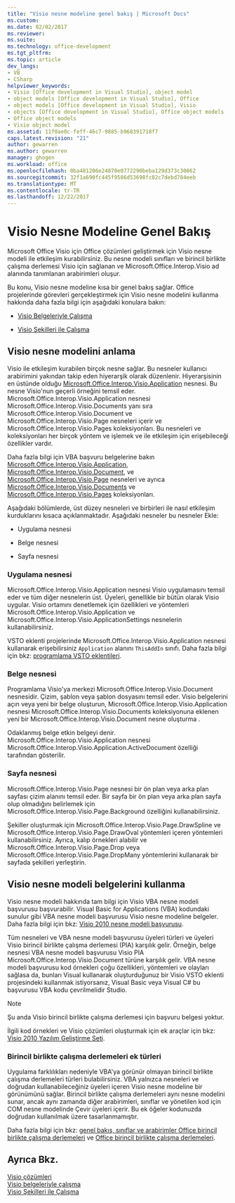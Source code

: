 ```yaml
---
title: "Visio nesne modeline genel bakış | Microsoft Docs"
ms.custom: 
ms.date: 02/02/2017
ms.reviewer: 
ms.suite: 
ms.technology: office-development
ms.tgt_pltfrm: 
ms.topic: article
dev_langs:
- VB
- CSharp
helpviewer_keywords:
- Visio [Office development in Visual Studio], object model
- object models [Office development in Visual Studio], Office
- object models [Office development in Visual Studio], Visio
- objects [Office development in Visual Studio], Office object models
- Office object models
- Visio object model
ms.assetid: 11f0ae0c-feff-46c7-9885-b968391718f7
caps.latest.revision: "21"
author: gewarren
ms.author: gewarren
manager: ghogen
ms.workload: office
ms.openlocfilehash: 0ba481206e24870e0772290beba129d373c30862
ms.sourcegitcommit: 32f1a690fc445f9586d53698fc82c7debd784eeb
ms.translationtype: MT
ms.contentlocale: tr-TR
ms.lasthandoff: 12/22/2017
---
```

# <a name="visio-object-model-overview"></a>Visio Nesne Modeline Genel Bakış
  Microsoft Office Visio için Office çözümleri geliştirmek için Visio nesne modeli ile etkileşim kurabilirsiniz. Bu nesne modeli sınıfları ve birincil birlikte çalışma derlemesi Visio için sağlanan ve Microsoft.Office.Interop.Visio ad alanında tanımlanan arabirimleri oluşur.  
  
 Bu konu, Visio nesne modeline kısa bir genel bakış sağlar. Office projelerinde görevleri gerçekleştirmek için Visio nesne modelini kullanma hakkında daha fazla bilgi için aşağıdaki konulara bakın:  
  
-   [Visio Belgeleriyle Çalışma](../vsto/working-with-visio-documents.md)  
  
-   [Visio Şekilleri ile Çalışma](../vsto/working-with-visio-shapes.md)  
  
## <a name="understanding-the-visio-object-model"></a>Visio nesne modelini anlama  
 Visio ile etkileşim kurabilen birçok nesne sağlar. Bu nesneler kullanıcı arabirimini yakından takip eden hiyerarşik olarak düzenlenir. Hiyerarşisinin en üstünde olduğu [Microsoft.Office.Interop.Visio.Application](https://msdn.microsoft.com/library/office/ff766485.aspx) nesnesi. Bu nesne Visio'nun geçerli örneğini temsil eder. Microsoft.Office.Interop.Visio.Application nesnesi Microsoft.Office.Interop.Visio.Documents yanı sıra Microsoft.Office.Interop.Visio.Document ve Microsoft.Office.Interop.Visio.Page nesneleri içerir ve Microsoft.Office.Interop.Visio.Pages koleksiyonları. Bu nesneleri ve koleksiyonları her birçok yöntem ve işlemek ve ile etkileşim için erişebileceği özellikler vardır.  
  
 Daha fazla bilgi için VBA başvuru belgelerine bakın [Microsoft.Office.Interop.Visio.Application](https://msdn.microsoft.com/library/office/ff766485.aspx), [Microsoft.Office.Interop.Visio.Document](https://msdn.microsoft.com/library/office/ff765575.aspx), ve [ Microsoft.Office.Interop.Visio.Page](https://msdn.microsoft.com/library/office/ff767035.aspx) nesneleri ve ayrıca [Microsoft.Office.Interop.Visio.Documents](https://msdn.microsoft.com/library/office/ff768812.aspx) ve [Microsoft.Office.Interop.Visio.Pages](https://msdn.microsoft.com/library/office/ff766165.aspx) koleksiyonları.  
  
 Aşağıdaki bölümlerde, üst düzey nesneleri ve birbirleri ile nasıl etkileşim kurduklarını kısaca açıklanmaktadır. Aşağıdaki nesneler bu nesneler Ekle:  
  
-   Uygulama nesnesi  
  
-   Belge nesnesi  
  
-   Sayfa nesnesi  
  
### <a name="application-object"></a>Uygulama nesnesi  
 Microsoft.Office.Interop.Visio.Application nesnesi Visio uygulamasını temsil eder ve tüm diğer nesnelerin üst. Üyeleri, genellikle bir bütün olarak Visio uygular. Visio ortamını denetlemek için özellikleri ve yöntemleri Microsoft.Office.Interop.Visio.Application ve Microsoft.Office.Interop.Visio.ApplicationSettings nesnelerin kullanabilirsiniz.  
  
 VSTO eklenti projelerinde Microsoft.Office.Interop.Visio.Application nesnesi kullanarak erişebilirsiniz `Application` alanını `ThisAddIn` sınıfı. Daha fazla bilgi için bkz: [programlama VSTO eklentileri](../vsto/programming-vsto-add-ins.md).  
  
### <a name="document-object"></a>Belge nesnesi  
 Programlama Visio'ya merkezi Microsoft.Office.Interop.Visio.Document nesnesidir. Çizim, şablon veya şablon dosyasını temsil eder. Visio belgelerini açın veya yeni bir belge oluşturun, Microsoft.Office.Interop.Visio.Application nesnesi Microsoft.Office.Interop.Visio.Documents koleksiyonuna eklenen yeni bir Microsoft.Office.Interop.Visio.Document nesne oluşturma .  
  
 Odaklanmış belge etkin belgeyi denir. Microsoft.Office.Interop.Visio.Application nesnesi Microsoft.Office.Interop.Visio.Application.ActiveDocument özelliği tarafından gösterilir.  
  
### <a name="page-object"></a>Sayfa nesnesi  
 Microsoft.Office.Interop.Visio.Page nesnesi bir ön plan veya arka plan sayfası çizim alanını temsil eder. Bir sayfa bir ön plan veya arka plan sayfa olup olmadığını belirlemek için Microsoft.Office.Interop.Visio.Page.Background özelliğini kullanabilirsiniz.  
  
 Şekiller oluşturmak için Microsoft.Office.Interop.Visio.Page.DrawSpline ve Microsoft.Office.Interop.Visio.Page.DrawOval yöntemleri içeren yöntemleri kullanabilirsiniz. Ayrıca, kalıp örnekleri alabilir ve Microsoft.Office.Interop.Visio.Page.Drop veya Microsoft.Office.Interop.Visio.Page.DropMany yöntemlerini kullanarak bir sayfada şekilleri yerleştirin.  
  
## <a name="using-the-visio-object-model-documentation"></a>Visio nesne modeli belgelerini kullanma  
 Visio nesne modeli hakkında tam bilgi için Visio VBA nesne modeli başvurusu başvurabilir. Visual Basic for Applications (VBA) kodundaki sunulur gibi VBA nesne modeli başvurusu Visio nesne modeline belgeler. Daha fazla bilgi için bkz: [Visio 2010 nesne modeli başvurusu](http://go.microsoft.com/fwlink/?LinkId=199775).  
  
 Tüm nesneleri ve VBA nesne modeli başvurusu üyeleri türleri ve üyeleri Visio birincil birlikte çalışma derlemesi (PIA) karşılık gelir. Örneğin, belge nesnesi VBA nesne modeli başvurusu Visio PIA Microsoft.Office.Interop.Visio.Document türüne karşılık gelir. VBA nesne modeli başvurusu kod örnekleri çoğu özellikleri, yöntemleri ve olayları sağlasa da, bunları Visual kullanarak oluşturduğunuz bir Visio VSTO eklenti projesindeki kullanmak istiyorsanız, Visual Basic veya Visual C# bu başvurusu VBA kodu çevrilmelidir Studio.  
  
> [!NOTE]  
>  Şu anda Visio birincil birlikte çalışma derlemesi için başvuru belgesi yoktur.  
  
 İlgili kod örnekleri ve Visio çözümleri oluşturmak için ek araçlar için bkz: [Visio 2010 Yazılım Geliştirme Seti](http://go.microsoft.com/fwlink/?LinkId=196501).  
  
### <a name="additional-types-in-primary-interop-assemblies"></a>Birincil birlikte çalışma derlemeleri ek türleri  
 Uygulama farklılıkları nedeniyle VBA'ya görünür olmayan birincil birlikte çalışma derlemeleri türleri bulabilirsiniz. VBA yalnızca nesneleri ve doğrudan kullanabileceğiniz üyeleri içeren Visio nesne modeline bir görünümünü sağlar. Birincil birlikte çalışma derlemeleri aynı nesne modelini sunar, ancak aynı zamanda diğer arabirimleri, sınıflar ve yönetilen kod için COM nesne modelinde Çevir üyeleri içerir. Bu ek öğeler kodunuzda doğrudan kullanılmak üzere tasarlanmamıştır.  
  
 Daha fazla bilgi için bkz: [genel bakış, sınıflar ve arabirimler Office birincil birlikte çalışma derlemeleri](http://go.microsoft.com/fwlink/?LinkId=189592) ve [Office birincil birlikte çalışma derlemeleri](../vsto/office-primary-interop-assemblies.md).  
  
## <a name="see-also"></a>Ayrıca Bkz.  
 [Visio çözümleri](../vsto/visio-solutions.md)   
 [Visio belgeleriyle çalışma](../vsto/working-with-visio-documents.md)   
 [Visio Şekilleri ile Çalışma](../vsto/working-with-visio-shapes.md)  
  
  
